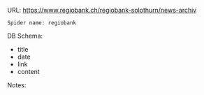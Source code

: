 URL: https://www.regiobank.ch/regiobank-solothurn/news-archiv

    Spider name: regiobank

DB Schema:
- title
- date
- link
- content

Notes: